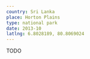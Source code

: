 ```yaml
---
country: Sri Lanka
place: Horton Plains
type: national park
date: 2013-10
latlng: 6.8028189, 80.8069024
---
```


TODO
